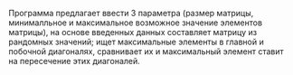 Программа предлагает ввести 3 параметра (размер матрицы, минималльное и максимальное возможное значение элементов матрицы), на основе введенных данных составляет матрицу из рандомных значений; ищет максимальные элементы в главной и побочной диагоналях, сравнивает их и максимальный элемент ставит на пересечение этих диагоналей.

